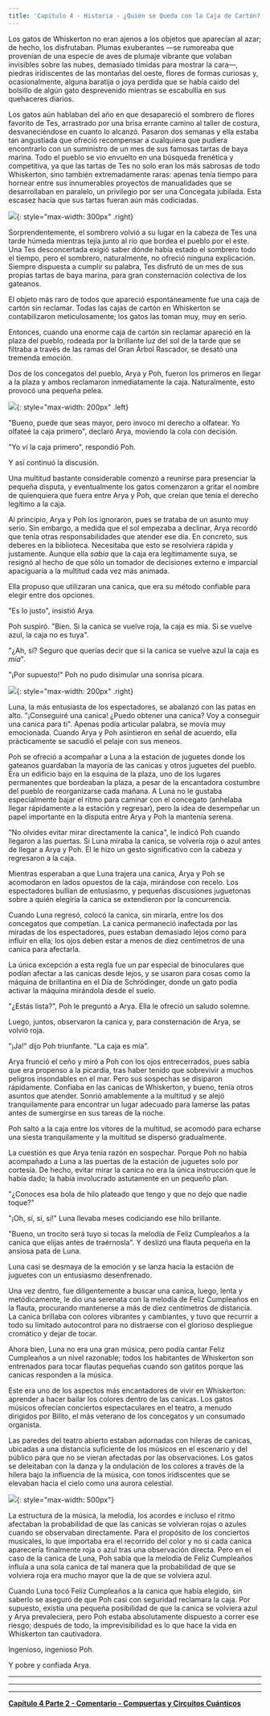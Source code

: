 ```yaml
---
title: 'Capítulo 4 - Historia - ¿Quién se Queda con la Caja de Cartón?'
---
```




Los gatos de Whiskerton no eran ajenos a los objetos que aparecían al azar; de hecho, los disfrutaban. Plumas exuberantes —se rumoreaba que provenían de una especie de aves de plumaje vibrante que volaban invisibles sobre las nubes, demasiado tímidas para mostrar la cara—, piedras iridiscentes de las montañas del oeste, flores de formas curiosas y, ocasionalmente, alguna baratija o joya perdida que se había caído del bolsillo de algún gato desprevenido mientras se escabullía en sus quehaceres diarios.

Los gatos aún hablaban del año en que desapareció el sombrero de flores favorito de Tes, arrastrado por una brisa errante camino al taller de costura, desvaneciéndose en cuanto lo alcanzó. Pasaron dos semanas y ella estaba tan angustiada que ofreció recompensar a cualquiera que pudiera encontrarlo con un suministro de un mes de sus famosas tartas de baya marina. Todo el pueblo se vio envuelto en una búsqueda frenética y competitiva, ya que las tartas de Tes no solo eran los más sabrosas de todo Whiskerton, sino también extremadamente raras: apenas tenía tiempo para hornear entre sus innumerables proyectos de manualidades que se desarrollaban en paralelo, un privilegio por ser una Concegata jubilada. Esta escasez hacía que sus tartas fueran aún más codiciadas.


![](/assets/imgs/Tes_Animation.gif){: style="max-width: 300px" .right} 

Sorprendentemente, el sombrero volvió a su lugar en la cabeza de Tes una tarde húmeda mientras tejía junto al río que bordea el pueblo por el este. Una Tes desconcertada exigió saber dónde había estado el sombrero todo el tiempo, pero el sombrero, naturalmente, no ofreció ninguna explicación. Siempre dispuesta a cumplir su palabra, Tes disfrutó de un mes de sus propias tartas de baya marina, para gran consternación colectiva de los gateanos.

El objeto más raro de todos que apareció espontáneamente fue una caja de cartón sin reclamar. Todas las cajas de cartón en Whiskerton se contabilizaron meticulosamente; los gatos las toman muy, muy en serio.

Entonces, cuando una enorme caja de cartón sin reclamar apareció en la plaza del pueblo, rodeada por la brillante luz del sol de la tarde que se filtraba a través de las ramas del Gran Árbol Rascador, se desató una tremenda emoción.

Dos de los concegatos del pueblo, Arya y Poh, fueron los primeros en llegar a la plaza y ambos reclamaron inmediatamente la caja. Naturalmente, esto provocó una pequeña pelea.


![](/assets/imgs/Poh.png){: style="max-width: 200px" .left} 

"Bueno, puede que seas mayor, pero invoco mi derecho a olfatear. Yo olfateé la caja primero", declaró Arya, moviendo la cola con decisión.

"Yo *vi* la caja primero", respondió Poh.

Y así continuó la discusión.

Una multitud bastante considerable comenzó a reunirse para presenciar la pequeña disputa, y eventualmente los gatos comenzaron a gritar el nombre de quienquiera que fuera entre Arya y Poh, que creían que tenía el derecho legítimo a la caja.

Al principio, Arya y Poh los ignoraron, pues se trataba de un asunto muy serio. Sin embargo, a medida que el sol empezaba a declinar, Arya recordó que tenía otras responsabilidades que atender ese día. En concreto, sus deberes en la biblioteca. Necesitaba que esto se resolviera rápida y justamente. Aunque ella *sabía* que la caja era legítimamente suya, se resignó al hecho de que sólo un tomador de decisiones externo e imparcial apaciguaría a la multitud cada vez más animada.

Ella propuso que utilizaran una canica, que era su método confiable para elegir entre dos opciones.

"Es lo justo", insistió Arya.

Poh suspiró. "Bien. Si la canica se vuelve roja, la caja es mía. Si se vuelve azul, la caja no es tuya".

"¿Ah, sí? Seguro que querías decir que si la canica se vuelve azul la caja es *mía*".

"¡Por supuesto!" Poh no pudo disimular una sonrisa pícara.


![](/assets/imgs/ch4_cardboardbox.png){: style="max-width: 200px" .right} 

Luna, la más entusiasta de los espectadores, se abalanzó con las patas en alto. "¡Conseguiré una canica! ¿Puedo obtener una canica? Voy a conseguir una canica para ti". Apenas podía articular palabra, se movía muy emocionada. Cuando Arya y Poh asintieron en señal de acuerdo, ella prácticamente se sacudió el pelaje con sus meneos.

Poh se ofreció a acompañar a Luna a la estación de juguetes donde los gateanos guardaban la mayoría de las canicas y otros juguetes del pueblo. Era un edificio bajo en la esquina de la plaza, uno de los lugares permanentes que bordeaban la plaza, a pesar de la encantadora costumbre del pueblo de reorganizarse cada mañana. A Luna no le gustaba especialmente bajar el ritmo para caminar con el concegato (anhelaba llegar rápidamente a la estación y regresar), pero la idea de desempeñar un papel importante en la disputa entre Arya y Poh la mantenía serena.

"No olvides evitar mirar directamente la canica", le indicó Poh cuando llegaron a las puertas. Si Luna miraba la canica, se volvería roja o azul antes de llegar a Arya y Poh. Él le hizo un gesto significativo con la cabeza y regresaron a la caja.

Mientras esperaban a que Luna trajera una canica, Arya y Poh se acomodaron en lados opuestos de la caja, mirándose con recelo. Los espectadores bullían de entusiasmo, y pequeñas discusiones juguetonas sobre a quién elegiría la canica se extendieron por la concurrencia.

Cuando Luna regresó, colocó la canica, sin mirarla, entre los dos concegatos que competían. La canica permaneció inafectada por las miradas de los espectadores, pues estaban demasiado lejos como para influir en ella; los ojos deben estar a menos de diez centímetros de una canica para afectarla.

La única excepción a esta regla fue un par especial de binoculares que podían afectar a las canicas desde lejos, y se usaron para cosas como la máquina de brillantina en el Día de Schrödinger, donde un gato podía activar la máquina mirándola desde el suelo.

"¿Estás lista?", Poh le preguntó a Arya. Ella le ofreció un saludo solemne.

Luego, juntos, observaron la canica y, para consternación de Arya, se volvió roja.

"¡Ja!" dijo Poh triunfante. "La caja es mía".

Arya frunció el ceño y miró a Poh con los ojos entrecerrados, pues sabía que era propenso a la picardía, tras haber tenido que sobrevivir a muchos peligros insondables en el mar. Pero sus sospechas se disiparon rápidamente. Confiaba en las canicas de Whiskerton, y bueno, tenía otros asuntos que atender. Sonrió amablemente a la multitud y se alejó tranquilamente para encontrar un lugar adecuado para lamerse las patas antes de sumergirse en sus tareas de la noche.

Poh saltó a la caja entre los vítores de la multitud, se acomodó para echarse una siesta tranquilamente y la multitud se dispersó gradualmente.

La cuestión es que Arya tenía razón en sospechar. Porque Poh no había acompañado a Luna a las puertas de la estación de juguetes solo por cortesía. De hecho, evitar mirar la canica no era la única instrucción que le había dado; la había involucrado astutamente en un pequeño plan.

"¿Conoces esa bola de hilo plateado que tengo y que no dejo que nadie toque?"

"¡Oh, sí, sí, sí!" Luna llevaba meses codiciando ese hilo brillante.

"Bueno, un trocito será tuyo si tocas la melodía de Feliz Cumpleaños a la canica que elijas antes de traérnosla". Y deslizó una flauta pequeña en la ansiosa pata de Luna.

Luna casi se desmaya de la emoción y se lanza hacia la estación de juguetes con un entusiasmo desenfrenado.

Una vez dentro, fue diligentemente a buscar una canica, luego, lenta y metódicamente, le dio una serenata con la melodía de Feliz Cumpleaños en la flauta, procurando mantenerse a más de diez centímetros de distancia. La canica brillaba con colores vibrantes y cambiantes, y tuvo que recurrir a todo su limitado autocontrol para no distraerse con el glorioso despliegue cromático y dejar de tocar.

Ahora bien, Luna no era una gran música, pero podía cantar Feliz Cumpleaños a un nivel razonable; todos los habitantes de Whiskerton son entrenados para tocar flautas pequeñas cuando son gatitos porque las canicas responden a la música.

Este era uno de los aspectos más encantadores de vivir en Whiskerton: aprender a hacer bailar los colores dentro de las canicas. Los gatos músicos ofrecían conciertos espectaculares en el teatro, a menudo dirigidos por Bilito, el más veterano de los concegatos y un consumado organista.

Las paredes del teatro abierto estaban adornadas con hileras de canicas, ubicadas a una distancia suficiente de los músicos en el escenario y del público para que no se vieran afectadas por las observaciones. Los gatos se deleitaban con la danza y la ondulación de los colores a través de la hilera bajo la influencia de la música, con tonos iridiscentes que se elevaban hacia el cielo como una aurora celestial.


![](/assets/imgs/MarbleGrid.png){: style="max-width: 500px"}

La estructura de la música, la melodía, los acordes e incluso el ritmo afectaban la probabilidad de que las canicas se volvieran rojas o azules cuando se observaban directamente. Para el propósito de los conciertos musicales, lo que importaba era el recorrido del color y no si cada canica aparecería finalmente roja o azul tras una observación directa. Pero en el caso de la canica de Luna, Poh sabía que la melodía de Feliz Cumpleaños influía a una sola canica de tal manera que la probabilidad de que se volviera roja era mucho mayor que la de que se volviera azul.

Cuando Luna tocó Feliz Cumpleaños a la canica que había elegido, sin saberlo se aseguró de que Poh casi con seguridad reclamara la caja. Por supuesto, existía una pequeña posibilidad de que la canica se volviera azul y Arya prevaleciera, pero Poh estaba absolutamente dispuesto a correr ese riesgo; después de todo, la imprevisibilidad es lo que hace la vida en Whiskerton tan cautivadora.

Ingenioso, ingenioso Poh.

Y pobre y confiada Arya.


	



_____________________________


_____________________________


_____________________________


**[Capítulo 4 Parte 2 - Comentario - Compuertas y Circuitos Cuánticos](https://quantum-kittens.github.io/posts/CHAPTER-4-Part-2-Quantum-Gates-and-Circuits/)**



